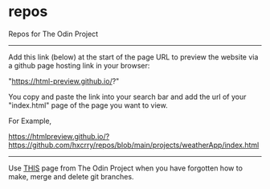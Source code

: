 # repos


Repos for The Odin Project


--------------------------------------------------------------------------------------------------


Add this link (below) at the start of the page URL to preview the website via a github page hosting link in your browser: 

"https://html-preview.github.io/?"

You copy and paste the link into your search bar and add the url of your "index.html" page of the page you want to view.

For Example, 

https://htmlpreview.github.io/?https://github.com/hxcrry/repos/blob/main/projects/weatherApp/index.html


--------------------------------------------------------------------------------------------------


Use  <a href="https://www.theodinproject.com/lessons/foundations-revisiting-rock-paper-scissors" target="_blank">THIS</a> page from The Odin Project when you have forgotten how to make, merge and delete git branches.